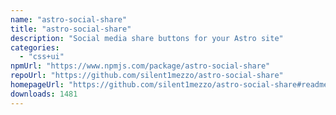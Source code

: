 ```yaml
---
name: "astro-social-share"
title: "astro-social-share"
description: "Social media share buttons for your Astro site"
categories:
  - "css+ui"
npmUrl: "https://www.npmjs.com/package/astro-social-share"
repoUrl: "https://github.com/silent1mezzo/astro-social-share"
homepageUrl: "https://github.com/silent1mezzo/astro-social-share#readme"
downloads: 1481
---
```

